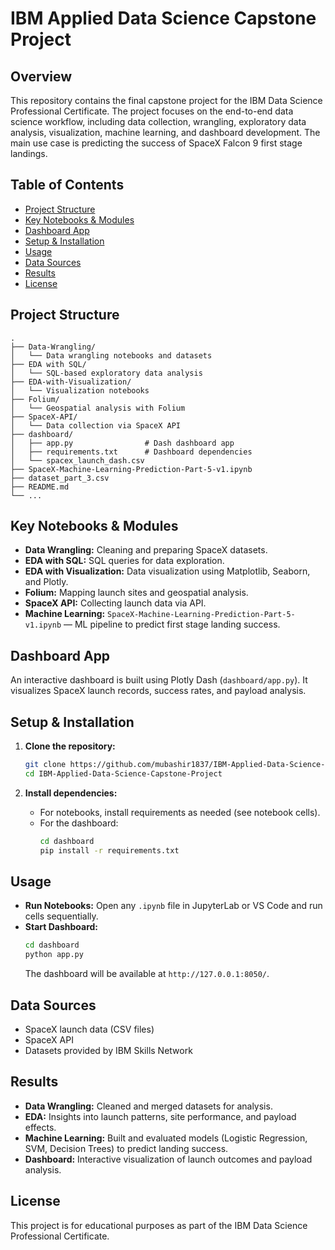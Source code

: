 # IBM Applied Data Science Capstone Project

## Overview

This repository contains the final capstone project for the IBM Data Science Professional Certificate. The project focuses on the end-to-end data science workflow, including data collection, wrangling, exploratory data analysis, visualization, machine learning, and dashboard development. The main use case is predicting the success of SpaceX Falcon 9 first stage landings.

## Table of Contents

- [Project Structure](#project-structure)
- [Key Notebooks & Modules](#key-notebooks--modules)
- [Dashboard App](#dashboard-app)
- [Setup & Installation](#setup--installation)
- [Usage](#usage)
- [Data Sources](#data-sources)
- [Results](#results)
- [License](#license)

## Project Structure

```
.
├── Data-Wrangling/
│   └── Data wrangling notebooks and datasets
├── EDA with SQL/
│   └── SQL-based exploratory data analysis
├── EDA-with-Visualization/
│   └── Visualization notebooks
├── Folium/
│   └── Geospatial analysis with Folium
├── SpaceX-API/
│   └── Data collection via SpaceX API
├── dashboard/
│   ├── app.py                # Dash dashboard app
│   ├── requirements.txt      # Dashboard dependencies
│   └── spacex_launch_dash.csv
├── SpaceX-Machine-Learning-Prediction-Part-5-v1.ipynb
├── dataset_part_3.csv
├── README.md
└── ...
```

## Key Notebooks & Modules

- **Data Wrangling:** Cleaning and preparing SpaceX datasets.
- **EDA with SQL:** SQL queries for data exploration.
- **EDA with Visualization:** Data visualization using Matplotlib, Seaborn, and Plotly.
- **Folium:** Mapping launch sites and geospatial analysis.
- **SpaceX API:** Collecting launch data via API.
- **Machine Learning:** `SpaceX-Machine-Learning-Prediction-Part-5-v1.ipynb` — ML pipeline to predict first stage landing success.

## Dashboard App

An interactive dashboard is built using Plotly Dash (`dashboard/app.py`). It visualizes SpaceX launch records, success rates, and payload analysis.

## Setup & Installation

1. **Clone the repository:**
   ```bash
   git clone https://github.com/mubashir1837/IBM-Applied-Data-Science-Capstone-Project.git
   cd IBM-Applied-Data-Science-Capstone-Project
   ```

2. **Install dependencies:**
   - For notebooks, install requirements as needed (see notebook cells).
   - For the dashboard:
     ```bash
     cd dashboard
     pip install -r requirements.txt
     ```

## Usage

- **Run Notebooks:** Open any `.ipynb` file in JupyterLab or VS Code and run cells sequentially.
- **Start Dashboard:**
  ```bash
  cd dashboard
  python app.py
  ```
  The dashboard will be available at `http://127.0.0.1:8050/`.

## Data Sources

- SpaceX launch data (CSV files)
- SpaceX API
- Datasets provided by IBM Skills Network

## Results

- **Data Wrangling:** Cleaned and merged datasets for analysis.
- **EDA:** Insights into launch patterns, site performance, and payload effects.
- **Machine Learning:** Built and evaluated models (Logistic Regression, SVM, Decision Trees) to predict landing success.
- **Dashboard:** Interactive visualization of launch outcomes and payload analysis.

## License

This project is for educational purposes as part of the IBM Data Science Professional Certificate.